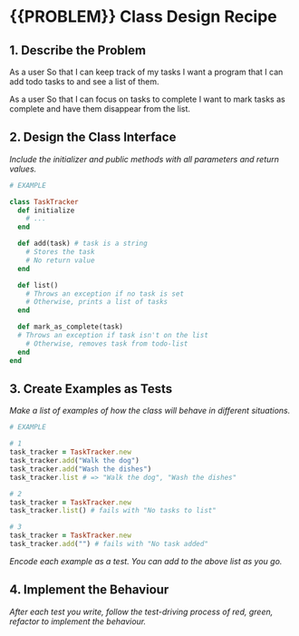 # {{PROBLEM}} Class Design Recipe

## 1. Describe the Problem

As a user
So that I can keep track of my tasks
I want a program that I can add todo tasks to and see a list of them.

As a user
So that I can focus on tasks to complete
I want to mark tasks as complete and have them disappear from the list.

## 2. Design the Class Interface

_Include the initializer and public methods with all parameters and return values._

```ruby
# EXAMPLE

class TaskTracker
  def initialize
    # ...
  end

  def add(task) # task is a string
    # Stores the task
    # No return value
  end

  def list()
    # Throws an exception if no task is set
    # Otherwise, prints a list of tasks
  end

  def mark_as_complete(task)
  # Throws an exception if task isn't on the list
    # Otherwise, removes task from todo-list
  end
end
```

## 3. Create Examples as Tests

_Make a list of examples of how the class will behave in different situations._

```ruby
# EXAMPLE

# 1
task_tracker = TaskTracker.new
task_tracker.add("Walk the dog")
task_tracker.add("Wash the dishes")
task_tracker.list # => "Walk the dog", "Wash the dishes"

# 2
task_tracker = TaskTracker.new
task_tracker.list() # fails with "No tasks to list"

# 3
task_tracker = TaskTracker.new
task_tracker.add("") # fails with "No task added"
```

_Encode each example as a test. You can add to the above list as you go._

## 4. Implement the Behaviour

_After each test you write, follow the test-driving process of red, green, refactor to implement the behaviour._